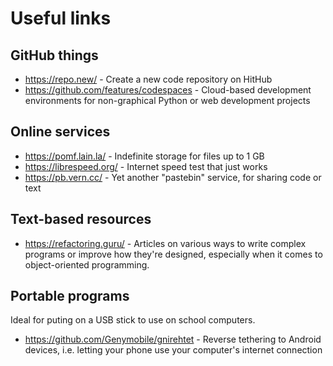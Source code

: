 # Useful links

## GitHub things

- https://repo.new/ - Create a new code repository on HitHub
- https://github.com/features/codespaces - Cloud-based development environments for non-graphical Python or web development projects

## Online services

- https://pomf.lain.la/ - Indefinite storage for files up to 1 GB
- https://librespeed.org/ - Internet speed test that just works
- https://pb.vern.cc/ - Yet another "pastebin" service, for sharing code or text

## Text-based resources

- https://refactoring.guru/ - Articles on various ways to write complex programs or improve how they're designed, especially when it comes to object-oriented programming.

## Portable programs

Ideal for puting on a USB stick to use on school computers.

- https://github.com/Genymobile/gnirehtet - Reverse tethering to Android devices, i.e. letting your phone use your computer's internet connection
